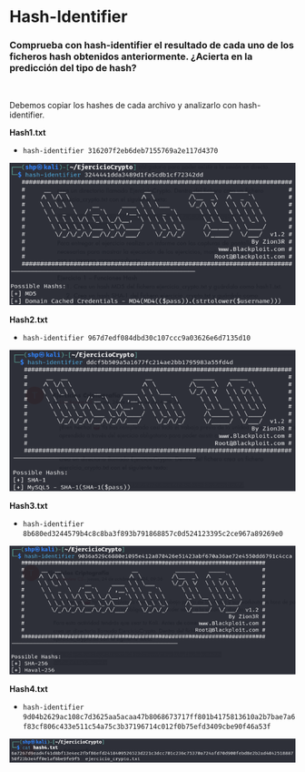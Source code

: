 <h1>Hash-Identifier</h1>

<h3>Comprueba con hash-identifier el resultado de cada uno de los ficheros hash obtenidos anteriormente. ¿Acierta en la predicción del tipo de hash?</h3>

<br>

Debemos copiar los hashes de cada archivo y analizarlo con hash-identifier.

**Hash1.txt**
- `hash-identifier 316207f2eb6deb7155769a2e117d4370`

 <img src="src/identifier1.png" alt="identifier" width="570" />

**Hash2.txt**
- `hash-identifier 967d7edf084dbd30c107ccc9a03626e6d7135d10`

 <img src="src/identifier2.png" alt="identifier" width="570" />

**Hash3.txt**
- `hash-identifier 8b680ed3244579b4c8c8ba3f893b791868857c0d524123395c2ce967a89269e0`

 <img src="src/identifier3.png" alt="identifier" width="570" />

**Hash4.txt**
- `hash-identifier 9d04b2629ac108c7d3625aa5acaa47b8068673717ff801b4175813610a2b7bae7a6f83cf806c433e511c54a75c3b37196714c012f0b75efd3409cbe90f46a53f`

 <img src="src/identifier4.png" alt="identifier" width="570" />
